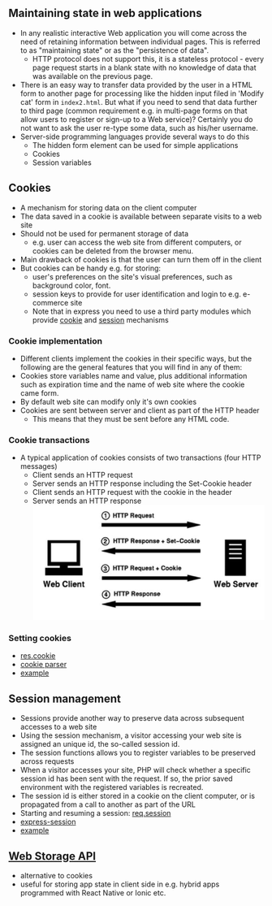 ## Maintaining state in web applications
* In any realistic interactive Web application you will come across the need of retaining information between individual pages. This is referred to as "maintaining state" or as the "persistence of data". 
   * HTTP protocol does not support this, it is a stateless protocol - every page request starts in a blank state with no knowledge of data that was available on the previous page.
* There is an easy way to transfer data provided by the user in a HTML form to another page for processing like the hidden input filed in 'Modify cat' form in `index2.html`. But what if you need to send that data further to third page (common requirement e.g. in multi-page forms on that allow users to register or sign-up to a Web service)? Certainly you do not want to ask the user re-type some data, such as his/her username.
* Server-side programming languages provide several ways to do this
  * The hidden form element can be used for simple applications
  * Cookies
  * Session variables
 
## Cookies 
* A mechanism for storing data on the client computer
* The data saved in a cookie is available between separate visits to a web site
* Should not be used for permanent storage of data
  * e.g. user can access the web site from different computers, or cookies can be deleted from the browser menu. 
* Main drawback of cookies is that the user can turn them off in the client
* But cookies can be handy e.g. for storing:
   * user's preferences on the site's visual preferences, such as background color, font. 
   * session keys to provide for user identification and login to e.g. e-commerce site 
   * Note that in express you need to use a third party modules which provide [cookie](https://expressjs.com/en/resources/middleware/cookie-parser.html) and [session](https://expressjs.com/en/resources/middleware/session.html) mechanisms
   
### Cookie implementation
* Different clients implement the cookies in their specific ways, but the following are the general features that you will find in any of them:
* Cookies store variables name and value, plus additional information such as expiration time and the name of web site where the cookie came form. 
* By default web site can modify only it's own cookies 
* Cookies are sent between server and client as part of the HTTP header
   * This means that they must be sent before any HTML code.


### Cookie transactions
* A typical application of cookies consists of two transactions (four HTTP messages)
   * Client sends an HTTP request 
   * Server sends an HTTP response including the Set-Cookie header 
   * Client sends an HTTP request with the cookie in the header
   * Server sends an HTTP response
   ![](img/cookie.png)

### Setting cookies
* [res.cookie](https://expressjs.com/en/api.html#res.cookie)
* [cookie parser](https://expressjs.com/en/resources/middleware/cookie-parser.html)
* [example](https://www.tutorialspoint.com/expressjs/expressjs_cookies.htm)

## Session management
* Sessions provide another way to preserve data across subsequent accesses to a web site
* Using the session mechanism, a visitor accessing your web site is assigned an unique id, the so-called session id. 
* The session functions allows you to register variables to be preserved across requests
* When a visitor accesses your site, PHP will check whether a specific session id has been sent with the request. If so, the prior saved environment with the registered variables is recreated.
* The session id is either stored in a cookie on the client computer, or is propagated from a call to another as part of the URL 
* Starting and resuming a session: [req.session](https://expressjs.com/en/resources/middleware/session.html#reqsession)
* [express-session](https://expressjs.com/en/resources/middleware/session.html)
* [example](https://www.tutorialspoint.com/expressjs/expressjs_sessions.htm)
  
## [Web Storage API](https://developer.mozilla.org/en-US/docs/Web/API/Web_Storage_API)
* alternative to cookies
* useful for storing app state in client side in e.g. hybrid apps programmed with React Native or Ionic etc.

